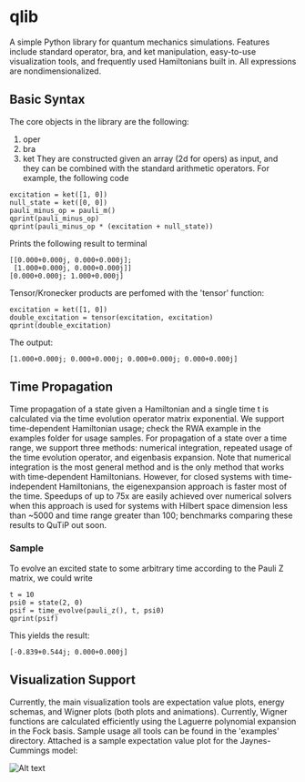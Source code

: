 # qlib

A simple Python library for quantum mechanics simulations. Features include standard operator, bra, and ket manipulation, easy-to-use visualization tools, and frequently used Hamiltonians built in. All expressions are nondimensionalized.

## Basic Syntax

The core objects in the library are the following:
1. oper
2. bra
3. ket
They are constructed given an array (2d for opers) as input, and they can be combined with the standard arithmetic operators. For example, the following code

```
excitation = ket([1, 0])
null_state = ket([0, 0])
pauli_minus_op = pauli_m()
qprint(pauli_minus_op)
qprint(pauli_minus_op * (excitation + null_state))
```

Prints the following result to terminal
```
[[0.000+0.000j, 0.000+0.000j];
 [1.000+0.000j, 0.000+0.000j]]
[0.000+0.000j; 1.000+0.000j]
```

Tensor/Kronecker products are perfomed with the 'tensor' function:
```
excitation = ket([1, 0])
double_excitation = tensor(excitation, excitation)
qprint(double_excitation)
```
The output:
```
[1.000+0.000j; 0.000+0.000j; 0.000+0.000j; 0.000+0.000j]
```

## Time Propagation
Time propagation of a state given a Hamiltonian and a single time t is calculated via the time evolution operator matrix exponential. We support
time-dependent Hamiltonian usage; check the RWA example in the examples folder for usage samples. For propagation of a state over a time range, we support three methods: numerical integration, repeated usage of the time evolution operator, and eigenbasis expansion. Note that numerical integration is the most general method and is the only method that works with time-dependent Hamiltonians. However, for closed systems with time-independent Hamiltonians, the eigenexpansion approach is faster most of the time. Speedups of up to 75x are easily achieved over numerical solvers when this approach is used for systems with Hilbert space dimension less than ~5000 and time range greater than 100; benchmarks comparing these results to QuTiP out soon. 


### Sample
To evolve an excited state to some arbitrary time according to the Pauli Z matrix, we could write
```
t = 10
psi0 = state(2, 0)
psif = time_evolve(pauli_z(), t, psi0)
qprint(psif)
```
This yields the result:
```
[-0.839+0.544j; 0.000+0.000j]
```

## Visualization Support
Currently, the main visualization tools are expectation value plots, energy schemas, and Wigner plots (both plots and animations). Currently, Wigner functions are calculated efficiently using the Laguerre polynomial expansion in the Fock basis. Sample usage all tools can be found in the 'examples' directory. Attached is a sample expectation value plot for the Jaynes-Cummings model:

![Alt text](https://i.imgur.com/bYZYXxU.png)


